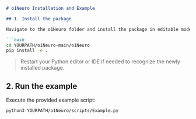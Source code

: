 ````markdown
# o1Neuro Installation and Example

## 1. Install the package

Navigate to the o1Neuro folder and install the package in editable mode:

```bash
cd YOURPATH/o1Neuro-main/o1Neuro
pip install -e .
````

>  Restart your Python editor or IDE if needed to recognize the newly installed package.

## 2. Run the example

Execute the provided example script:

```bash
python3 YOURPATH/o1Neuro/scripts/Example.py
```

```
```
